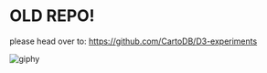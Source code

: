 OLD REPO!
== 

please head over to: https://github.com/CartoDB/D3-experiments

![giphy](http://i.giphy.com/BgBf6pW9qOgQU.gif)
